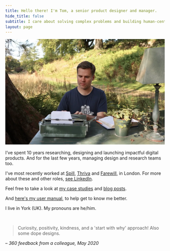 ```yaml
---
title: Hello there! I'm Tom, a senior product designer and manager.
hide_title: false
subtitle: I care about solving complex problems and building human-centered products, collaboratively.
layout: page 
---
```


![Tom at a typewriter outside](/images/tom-typewriter.webp "Tom at a typewriter outside")

<div class="post-subtitle" markdown="1"></div>

I’ve spent 10 years researching, designing and launching impactful digital products. And for the last few years, managing design and research teams too.

I've most recently worked at [Spill](https://www.spill.chat/), [Thriva](https://thriva.co/) and [Farewill](https://farewill.com/), in London. For more about these and other roles, [see LinkedIn](https://www.linkedin.com/in/tom-hiskey-79390822/). 

Feel free to take a look at [my case studies](/portfolio/) and [blog posts](/blog/).

And [here's my user manual](/user-manual/), to help get to know me better.

I live in York (UK). My pronouns are he/him.

<br/>


<div class="feature-block" markdown="1">

> Curiosity, positivity, kindness, and a 'start with why' approach! Also some dope designs.

– *360 feedback from a colleague, May 2020*

</div>



